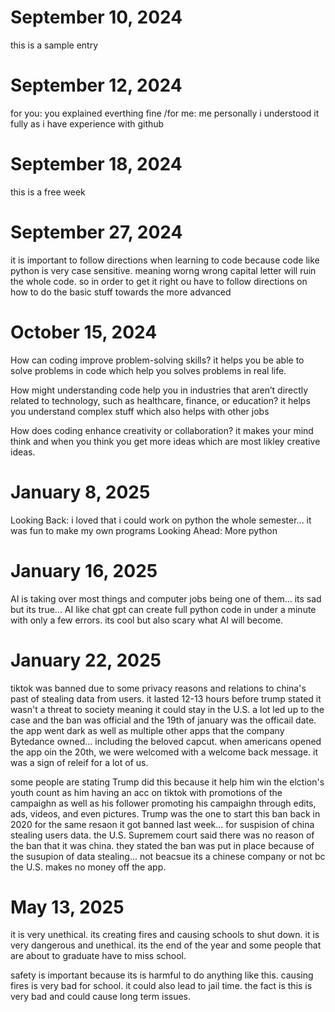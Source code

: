 # September 10, 2024

this is a sample entry

# September 12, 2024

for you: you explained everthing fine
 /for me: me personally i understood it fully as i have experience with github

# September 18, 2024

this is a free week

# September 27, 2024

it is important to follow directions when learning to code because code like python is very case sensitive. meaning worng wrong capital letter will ruin the whole code. so in order to get it right ou have to follow directions on how to do the basic stuff towards the more advanced

# October 15, 2024

How can coding improve problem-solving skills?
it helps you be able to solve problems in code which help you solves problems in real life.

How might understanding code help you in industries that aren’t directly related to technology, such as healthcare, finance, or education?
it helps you understand complex stuff which also helps with other jobs

How does coding enhance creativity or collaboration?
it makes your mind think and when you think you get more ideas which are most likley creative ideas.

# January 8, 2025
Looking Back:
i loved that i could work on python the whole semester... it was fun to make my own programs
Looking Ahead:
More python

# January 16, 2025
AI is taking over most things and computer jobs being one of them... its sad but its true... AI like chat gpt can create full python code in under a minute with only a few errors. its cool but also scary what AI will become.

# January 22, 2025
tiktok was banned due to some privacy reasons and relations to china's past of stealing data from users. it lasted 12-13 hours before trump stated it wasn't a threat to society meaning it could stay in the U.S. a lot led up to the case and the ban was official and the 19th of january was the officail date. the app went dark as well as multiple other apps that the company Bytedance owned... including the beloved capcut. when americans opened the app oin the 20th, we were welcomed with a welcome back message. it was a sign of releif for a lot of us.

some people are stating Trump did this because it help him win the elction's youth count as him having an acc on tiktok with promotions of the campaighn as well as his follower promoting his campaighn through edits, ads, videos, and even pictures. Trump was the one to start this ban back in 2020 for the same resaon it got banned last week... for suspision of china stealing users data. the U.S. Supremem court said there was no reason of the ban that it was china. they stated the ban was put in place because of the susupion of data stealing... not beacsue its a chinese company or not bc the U.S. makes no money off the app.

# May 13, 2025
it is very unethical. its creating fires and causing schools to shut down. it is very dangerous and unethical. its the end of the year and some people that are about to graduate have to miss school. 

safety is important because its is harmful to do anything like this. causing fires is very bad for school. it could also lead to jail time. the fact is this is very bad and could cause long term issues.
